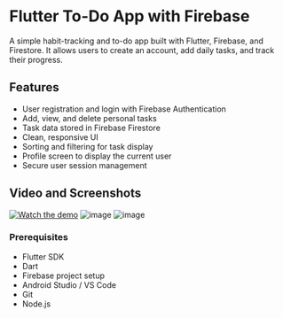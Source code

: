 # Flutter To-Do App with Firebase

A simple habit-tracking and to-do app built with Flutter, Firebase, and Firestore. It allows users to create an account, add daily tasks, and track their progress.

## Features

- User registration and login with Firebase Authentication
- Add, view, and delete personal tasks
- Task data stored in Firebase Firestore
- Clean, responsive UI
- Sorting and filtering for task display
- Profile screen to display the current user
- Secure user session management

## Video and Screenshots
[![Watch the demo](thumbnail.png)](https://drive.google.com/file/d/1ipO9Y7eFbmZXCMGwZf6W6x5lsAm7N7La/view?usp=sharing)
![image](https://github.com/user-attachments/assets/3ce7c66d-5e10-4ea1-820c-fe4f80a71772)
![image](https://github.com/user-attachments/assets/28a10969-c202-4090-970d-b5403a6192cc)

### Prerequisites

- Flutter SDK
- Dart
- Firebase project setup
- Android Studio / VS Code
- Git
- Node.js
